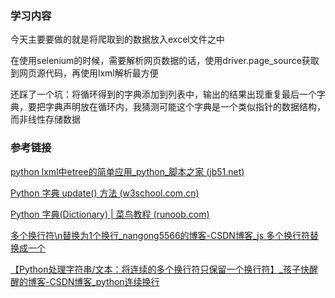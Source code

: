 ### 学习内容

今天主要要做的就是将爬取到的数据放入excel文件之中

在使用selenium的时候，需要解析网页数据的话，使用driver.page_source获取到网页源代码，再使用lxml解析最方便

还踩了一个坑：将循环得到的字典添加到列表中，输出的结果出现重复最后一个字典，要把字典声明放在循环内，我猜测可能这个字典是一个类似指针的数据结构，而非线性存储数据

### 参考链接

[python lxml中etree的简单应用_python_脚本之家 (jb51.net)](https://www.jb51.net/article/161053.htm)

[Python 字典 update() 方法 (w3school.com.cn)](https://www.w3school.com.cn/python/ref_dictionary_update.asp)

[Python 字典(Dictionary) | 菜鸟教程 (runoob.com)](https://www.runoob.com/python/python-dictionary.html)

[多个换行符\n替换为1个换行_nangong5566的博客-CSDN博客_js 多个换行符替换成一个](https://blog.csdn.net/nangong5566/article/details/100735962)

[【Python处理字符串/文本：将连续的多个换行符只保留一个换行符】_孩子快醒醒的博客-CSDN博客_python连续换行](https://blog.csdn.net/m0_51981035/article/details/123573179)